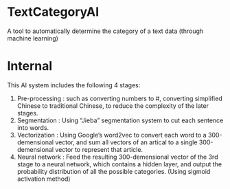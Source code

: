 # TextCategoryAI
A tool to automatically determine the category of a text data (through machine learning)
# Internal
This AI system includes the following 4 stages:
1. Pre-processing : such as converting numbers to #, converting simplified Chinese to traditional 
Chinese, to reduce the complexity of the later stages.
2. Segmentation : Using “Jieba” segmentation system to cut each sentence into words.
3. Vectorization : Using Google’s word2vec to convert each word to a 300-demensional vector, and
sum all vectors of an artical to a single 300-demensional vector to represent that article.
4. Neural network : Feed the resulting 300-demensional vector of the 3rd stage to a neural network,
which contains a hidden layer, and output the probability distribution of all the possible categories.
(Using sigmoid activation method)
